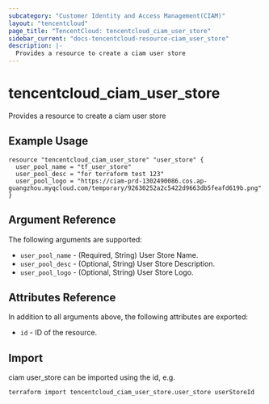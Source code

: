 ```yaml
---
subcategory: "Customer Identity and Access Management(CIAM)"
layout: "tencentcloud"
page_title: "TencentCloud: tencentcloud_ciam_user_store"
sidebar_current: "docs-tencentcloud-resource-ciam_user_store"
description: |-
  Provides a resource to create a ciam user store
---
```


# tencentcloud_ciam_user_store

Provides a resource to create a ciam user store

## Example Usage

```hcl
resource "tencentcloud_ciam_user_store" "user_store" {
  user_pool_name = "tf_user_store"
  user_pool_desc = "for terraform test 123"
  user_pool_logo = "https://ciam-prd-1302490086.cos.ap-guangzhou.myqcloud.com/temporary/92630252a2c5422d9663db5feafd619b.png"
}
```

## Argument Reference

The following arguments are supported:

* `user_pool_name` - (Required, String) User Store Name.
* `user_pool_desc` - (Optional, String) User Store Description.
* `user_pool_logo` - (Optional, String) User Store Logo.

## Attributes Reference

In addition to all arguments above, the following attributes are exported:

* `id` - ID of the resource.




## Import

ciam user_store can be imported using the id, e.g.

```
terraform import tencentcloud_ciam_user_store.user_store userStoreId
```

